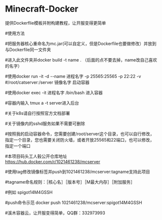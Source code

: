 # Minecraft-Docker
提供Dockerflie模板并附构建教程，让开服变得更简单


#使用方法

#把服务器核心重命名为mc.jar(可以自定义，但是Dockerfile也要做修改）并放到与Dockerfile同一文件夹

#进入此文件夹并docker build -t name . （后面的点不要去掉，name改自己喜欢的名字）

#使用docker run -it -d --name 进程名字 -p 25565:25565 -p 22:22 -v #/root/catserver:/server 镜像名字 启动容器

#使用docker exec -it 进程名字 /bin/bash 进入容器

#容器内输入 tmux a -t server进入后台

#关于k8s请自行按照官方文档部署

#关于镜像内的sshd服务如果不需要可删除

#按照我的启动容器命令，您需要创建/root/server这个目录，也可以自行修改，指定一个目录，您也需要关闭防火墙，或者开放25565和22端口，也可以修改，指定一个端口

#本项目码头工人毂公开仓库地址 https://hub.docker.com/r/1021461238/mcserver

#使用tag修改镜像标签并push到1021461238/mcserver:tagname支持此项目

#tagname命名规则：［核心名］［版本号］［M最大内存］［附加服务］

#例如 spigot14M4GSSH

#push命令示范 docker push 1021461238/mcserver:spigot14M4GSSH

#溪木容器云，让开服变得简单，QQ群：332973993
